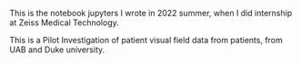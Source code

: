 This is the notebook jupyters I wrote in 2022 summer, when I did internship at Zeiss Medical Technology.

This is a Pilot Investigation of patient visual field data from patients, from UAB and Duke university. 
